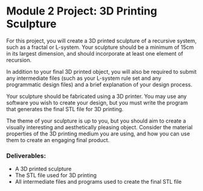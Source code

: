 # Module 2 Project: 3D Printing Sculpture

For this project, you will create a 3D printed sculpture of a recursive system, such as a fractal or L-system. Your sculpture should be a minimum of 15cm in its largest dimension, and should incorporate at least one element of recursion.

In addition to your final 3D printed object, you will also be required to submit any intermediate files (such as your L-system rule set and any programmatic design files) and a brief explanation of your design process.

Your sculpture should be fabricated using a 3D printer. You may use any software you wish to create your design, but you must write the program that generates the final STL file for 3D printing.

The theme of your sculpture is up to you, but you should aim to create a visually interesting and aesthetically pleasing object. Consider the material properties of the 3D printing medium you are using, and how you can use them to create an engaging final product.

### Deliverables:
- A 3D printed sculpture
- The STL file used for 3D printing
- All intermediate files and programs used to create the final STL file
